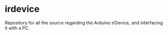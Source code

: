 irdevice
========

Repository for all the source regarding the Arduino irDevice, and interfacing it with a PC.